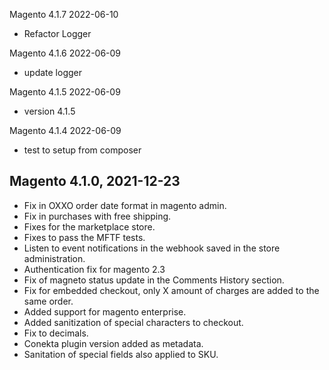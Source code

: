 Magento 4.1.7 2022-06-10
- Refactor Logger 

Magento 4.1.6 2022-06-09
- update logger 

Magento 4.1.5 2022-06-09
- version 4.1.5


Magento 4.1.4 2022-06-09
- test to setup from composer 

Magento 4.1.0, 2021-12-23
-------------------------------------
- Fix in OXXO order date format in magento admin.
- Fix in purchases with free shipping.
- Fixes for the marketplace store.
- Fixes to pass the MFTF tests.
- Listen to event notifications in the webhook saved in the store administration.
- Authentication fix for magento 2.3
- Fix of magneto status update in the Comments History section.
- Fix for embedded checkout, only X amount of charges are added to the same order.
- Added support for magento enterprise.
- Added sanitization of special characters to checkout.
- Fix to decimals.
- Conekta plugin version added as metadata.
- Sanitation of special fields also applied to SKU.